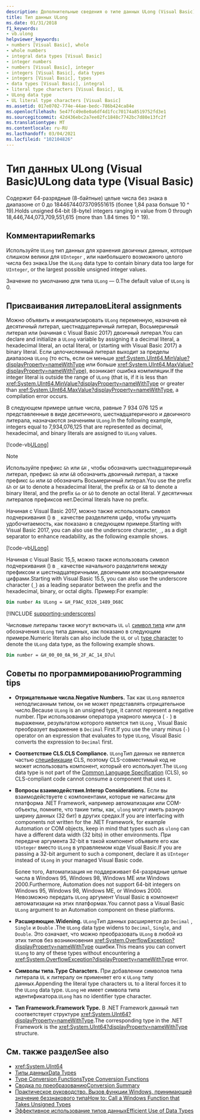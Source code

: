 ```yaml
---
description: Дополнительные сведения о типе данных ULong (Visual Basic)
title: Тип данных ULong
ms.date: 01/31/2018
f1_keywords:
- vb.ulong
helpviewer_keywords:
- numbers [Visual Basic], whole
- whole numbers
- integral data types [Visual Basic]
- integer numbers
- numbers [Visual Basic], integer
- integers [Visual Basic], data types
- integers [Visual Basic], types
- data types [Visual Basic], integral
- literal type characters [Visual Basic], UL
- ULong data type
- UL literal type characters [Visual Basic]
ms.assetid: 017e0702-774e-44ae-bedc-786b424ca84e
ms.openlocfilehash: 5e47fc49e8e0a6df4d1fcc70174a8519752fd3e1
ms.sourcegitcommit: 42d436ebc2a7ee02fc1848c7742bc7d80e13fc2f
ms.translationtype: MT
ms.contentlocale: ru-RU
ms.lasthandoff: 03/04/2021
ms.locfileid: "102104826"
---
```

# <a name="ulong-data-type-visual-basic"></a><span data-ttu-id="7f9f6-103">Тип данных ULong (Visual Basic)</span><span class="sxs-lookup"><span data-stu-id="7f9f6-103">ULong data type (Visual Basic)</span></span>

<span data-ttu-id="7f9f6-104">Содержит 64-разрядные (8-байтные) целые числа без знака в диапазоне от 0 до 18446744073709551615 (более 1,84 раза больше 10 ^ 19).</span><span class="sxs-lookup"><span data-stu-id="7f9f6-104">Holds unsigned 64-bit (8-byte) integers ranging in value from 0 through 18,446,744,073,709,551,615 (more than 1.84 times 10 ^ 19).</span></span>

## <a name="remarks"></a><span data-ttu-id="7f9f6-105">Комментарии</span><span class="sxs-lookup"><span data-stu-id="7f9f6-105">Remarks</span></span>

<span data-ttu-id="7f9f6-106">Используйте `ULong` тип данных для хранения двоичных данных, которые слишком велики для `UInteger` , или наибольшего возможного целого числа без знака.</span><span class="sxs-lookup"><span data-stu-id="7f9f6-106">Use the `ULong` data type to contain binary data too large for `UInteger`, or the largest possible unsigned integer values.</span></span>

<span data-ttu-id="7f9f6-107">Значение по умолчанию для типа `ULong` — 0.</span><span class="sxs-lookup"><span data-stu-id="7f9f6-107">The default value of `ULong` is 0.</span></span>

## <a name="literal-assignments"></a><span data-ttu-id="7f9f6-108">Присваивания литералов</span><span class="sxs-lookup"><span data-stu-id="7f9f6-108">Literal assignments</span></span>

<span data-ttu-id="7f9f6-109">Можно объявить и инициализировать `ULong` переменную, назначив ей десятичный литерал, шестнадцатеричный литерал, Восьмеричный литерал или (начиная с Visual Basic 2017) двоичный литерал.</span><span class="sxs-lookup"><span data-stu-id="7f9f6-109">You can declare and initialize a `ULong` variable by assigning it a decimal literal, a hexadecimal literal, an octal literal, or (starting with Visual Basic 2017) a binary literal.</span></span> <span data-ttu-id="7f9f6-110">Если целочисленный литерал выходит за пределы диапазона `ULong` (то есть, если он меньше <xref:System.UInt64.MinValue?displayProperty=nameWithType> или больше <xref:System.UInt64.MaxValue?displayProperty=nameWithType>), возникает ошибка компиляции.</span><span class="sxs-lookup"><span data-stu-id="7f9f6-110">If the integer literal is outside the range of `ULong` (that is, if it is less than <xref:System.UInt64.MinValue?displayProperty=nameWithType> or greater than <xref:System.UInt64.MaxValue?displayProperty=nameWithType>, a compilation error occurs.</span></span>

<span data-ttu-id="7f9f6-111">В следующем примере целые числа, равные 7 934 076 125 и представленные в виде десятичного, шестнадцатеричного и двоичного литерала, назначаются значениям `ULong`.</span><span class="sxs-lookup"><span data-stu-id="7f9f6-111">In the following example, integers equal to 7,934,076,125 that are represented as decimal, hexadecimal, and binary literals are assigned to `ULong` values.</span></span>

[!code-vb[ULong](../../../../samples/snippets/visualbasic/language-reference/data-types/numeric-literals.vb#ULong)]

> [!NOTE]
> <span data-ttu-id="7f9f6-112">Используйте префикс `&h` или `&H` , чтобы обозначить шестнадцатеричный литерал, префикс `&b` или `&B` обозначить двоичный литерал, а также префикс `&o` или `&O` обозначить Восьмеричный литерал.</span><span class="sxs-lookup"><span data-stu-id="7f9f6-112">You use the prefix `&h` or `&H` to denote a hexadecimal literal, the prefix `&b` or `&B` to denote a binary literal, and the prefix `&o` or `&O` to denote an octal literal.</span></span> <span data-ttu-id="7f9f6-113">У десятичных литералов префиксов нет.</span><span class="sxs-lookup"><span data-stu-id="7f9f6-113">Decimal literals have no prefix.</span></span>

<span data-ttu-id="7f9f6-114">Начиная с Visual Basic 2017, можно также использовать символ подчеркивания () в `_` качестве разделителя цифр, чтобы улучшить удобочитаемость, как показано в следующем примере.</span><span class="sxs-lookup"><span data-stu-id="7f9f6-114">Starting with Visual Basic 2017, you can also use the underscore character, `_`, as a digit separator to enhance readability, as the following example shows.</span></span>

[!code-vb[ULong](../../../../samples/snippets/visualbasic/language-reference/data-types/numeric-literals.vb#LongS)]

<span data-ttu-id="7f9f6-115">Начиная с Visual Basic 15,5, можно также использовать символ подчеркивания () в `_` качестве начального разделителя между префиксом и шестнадцатеричными, двоичными или восьмеричными цифрами.</span><span class="sxs-lookup"><span data-stu-id="7f9f6-115">Starting with Visual Basic 15.5, you can also use the underscore character (`_`) as a leading separator between the prefix and the hexadecimal, binary, or octal digits.</span></span> <span data-ttu-id="7f9f6-116">Пример:</span><span class="sxs-lookup"><span data-stu-id="7f9f6-116">For example:</span></span>

```vb
Dim number As ULong = &H_F9AC_0326_1489_D68C
```

[!INCLUDE [supporting-underscores](../../../../includes/vb-separator-langversion.md)]

<span data-ttu-id="7f9f6-117">Числовые литералы также могут включать `UL` `ul` [символ типа](../../programming-guide/language-features/data-types/type-characters.md) или для обозначения `ULong` типа данных, как показано в следующем примере.</span><span class="sxs-lookup"><span data-stu-id="7f9f6-117">Numeric literals can also include the `UL` or `ul` [type character](../../programming-guide/language-features/data-types/type-characters.md) to denote the `ULong` data type, as the following example shows.</span></span>

```vb
Dim number = &H_00_00_0A_96_2F_AC_14_D7ul
```

## <a name="programming-tips"></a><span data-ttu-id="7f9f6-118">Советы по программированию</span><span class="sxs-lookup"><span data-stu-id="7f9f6-118">Programming tips</span></span>

- <span data-ttu-id="7f9f6-119">**Отрицательные числа.**</span><span class="sxs-lookup"><span data-stu-id="7f9f6-119">**Negative Numbers.**</span></span> <span data-ttu-id="7f9f6-120">Так как `ULong` является неподписанным типом, он не может представлять отрицательное число.</span><span class="sxs-lookup"><span data-stu-id="7f9f6-120">Because `ULong` is an unsigned type, it cannot represent a negative number.</span></span> <span data-ttu-id="7f9f6-121">При использовании оператора унарного минуса ( `-` ) в выражении, результатом которого является тип `ULong` , Visual Basic преобразует выражение в `Decimal` First.</span><span class="sxs-lookup"><span data-stu-id="7f9f6-121">If you use the unary minus (`-`) operator on an expression that evaluates to type `ULong`, Visual Basic converts the expression to `Decimal` first.</span></span>

- <span data-ttu-id="7f9f6-122">**Соответствие CLS.**</span><span class="sxs-lookup"><span data-stu-id="7f9f6-122">**CLS Compliance.**</span></span> <span data-ttu-id="7f9f6-123">`ULong`Тип данных не является частью [спецификации](https://www.ecma-international.org/publications-and-standards/standards/ecma-335/) CLS, поэтому CLS-совместимый код не может использовать компонент, который его использует.</span><span class="sxs-lookup"><span data-stu-id="7f9f6-123">The `ULong` data type is not part of the [Common Language Specification](https://www.ecma-international.org/publications-and-standards/standards/ecma-335/) (CLS), so CLS-compliant code cannot consume a component that uses it.</span></span>

- <span data-ttu-id="7f9f6-124">**Вопросы взаимодействия.**</span><span class="sxs-lookup"><span data-stu-id="7f9f6-124">**Interop Considerations.**</span></span> <span data-ttu-id="7f9f6-125">Если вы взаимодействуете с компонентами, которые не написаны для платформа .NET Framework, например автоматизации или COM-объекты, помните, что такие типы, как, `ulong` могут иметь разную ширину данных (32 бит) в других средах.</span><span class="sxs-lookup"><span data-stu-id="7f9f6-125">If you are interfacing with components not written for the .NET Framework, for example Automation or COM objects, keep in mind that types such as `ulong` can have a different data width (32 bits) in other environments.</span></span> <span data-ttu-id="7f9f6-126">При передаче аргумента 32-bit в такой компонент объявите его как `UInteger` вместо `ULong` в управляемом коде Visual Basic.</span><span class="sxs-lookup"><span data-stu-id="7f9f6-126">If you are passing a 32-bit argument to such a component, declare it as `UInteger` instead of `ULong` in your managed Visual Basic code.</span></span>

  <span data-ttu-id="7f9f6-127">Более того, Автоматизация не поддерживает 64-разрядные целые числа в Windows 95, Windows 98, Windows ME или Windows 2000.</span><span class="sxs-lookup"><span data-stu-id="7f9f6-127">Furthermore, Automation does not support 64-bit integers on Windows 95, Windows 98, Windows ME, or Windows 2000.</span></span> <span data-ttu-id="7f9f6-128">Невозможно передать `ULong` аргумент Visual Basic в компонент автоматизации на этих платформах.</span><span class="sxs-lookup"><span data-stu-id="7f9f6-128">You cannot pass a Visual Basic `ULong` argument to an Automation component on these platforms.</span></span>

- <span data-ttu-id="7f9f6-129">**Расширяющие.**</span><span class="sxs-lookup"><span data-stu-id="7f9f6-129">**Widening.**</span></span> <span data-ttu-id="7f9f6-130">`ULong`Тип данных расширяется до `Decimal` , `Single` и `Double` .</span><span class="sxs-lookup"><span data-stu-id="7f9f6-130">The `ULong` data type widens to `Decimal`, `Single`, and `Double`.</span></span> <span data-ttu-id="7f9f6-131">Это означает, что можно преобразовать `ULong` в любой из этих типов без возникновения <xref:System.OverflowException?displayProperty=nameWithType> ошибки.</span><span class="sxs-lookup"><span data-stu-id="7f9f6-131">This means you can convert `ULong` to any of these types without encountering a <xref:System.OverflowException?displayProperty=nameWithType> error.</span></span>

- <span data-ttu-id="7f9f6-132">**Символы типа.**</span><span class="sxs-lookup"><span data-stu-id="7f9f6-132">**Type Characters.**</span></span> <span data-ttu-id="7f9f6-133">При добавлении символов типа литерала `UL` к литералу он применяет его к `ULong` типу данных.</span><span class="sxs-lookup"><span data-stu-id="7f9f6-133">Appending the literal type characters `UL` to a literal forces it to the `ULong` data type.</span></span> <span data-ttu-id="7f9f6-134">`ULong` не имеет символа типа идентификатора.</span><span class="sxs-lookup"><span data-stu-id="7f9f6-134">`ULong` has no identifier type character.</span></span>

- <span data-ttu-id="7f9f6-135">**Тип Framework.**</span><span class="sxs-lookup"><span data-stu-id="7f9f6-135">**Framework Type.**</span></span> <span data-ttu-id="7f9f6-136">В .NET Framework данный тип соответствует структуре <xref:System.UInt64?displayProperty=nameWithType>.</span><span class="sxs-lookup"><span data-stu-id="7f9f6-136">The corresponding type in the .NET Framework is the <xref:System.UInt64?displayProperty=nameWithType> structure.</span></span>

## <a name="see-also"></a><span data-ttu-id="7f9f6-137">См. также раздел</span><span class="sxs-lookup"><span data-stu-id="7f9f6-137">See also</span></span>

- <xref:System.UInt64>
- [<span data-ttu-id="7f9f6-138">Типы данных</span><span class="sxs-lookup"><span data-stu-id="7f9f6-138">Data Types</span></span>](index.md)
- [<span data-ttu-id="7f9f6-139">Type Conversion Functions</span><span class="sxs-lookup"><span data-stu-id="7f9f6-139">Type Conversion Functions</span></span>](../functions/type-conversion-functions.md)
- [<span data-ttu-id="7f9f6-140">Сводка по преобразованию</span><span class="sxs-lookup"><span data-stu-id="7f9f6-140">Conversion Summary</span></span>](../keywords/conversion-summary.md)
- [<span data-ttu-id="7f9f6-141">Практическое руководство. Вызов функции Windows, принимающей значение беззнакового типа</span><span class="sxs-lookup"><span data-stu-id="7f9f6-141">How to: Call a Windows Function that Takes Unsigned Types</span></span>](../../programming-guide/com-interop/how-to-call-a-windows-function-that-takes-unsigned-types.md)
- [<span data-ttu-id="7f9f6-142">Эффективное использование типов данных</span><span class="sxs-lookup"><span data-stu-id="7f9f6-142">Efficient Use of Data Types</span></span>](../../programming-guide/language-features/data-types/efficient-use-of-data-types.md)
